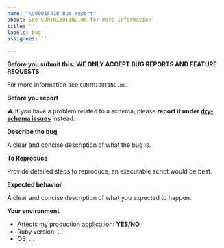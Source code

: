 ```yaml
---
name: "\U0001F41B Bug report"
about: See CONTRIBUTING.md for more information
title: ''
labels: bug
assignees: ''

---
```


**Before you submit this: WE ONLY ACCEPT BUG REPORTS AND FEATURE REQUESTS**

For more information see `CONTRIBUTING.md`.

**Before you report**

:warning: If you have a problem related to a schema, please **report it under [dry-schema issues](https://github.com/dry-rb/dry-schema/issues/new?assignees=&labels=bug&template=---bug-report.md&title=)** instead.

**Describe the bug**

A clear and concise description of what the bug is.

**To Reproduce**

Provide detailed steps to reproduce, an executable script would be best.

**Expected behavior**

A clear and concise description of what you expected to happen.

**Your environment**

- Affects my production application: **YES/NO**
- Ruby version: ...
- OS: ...
